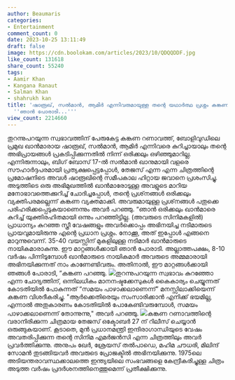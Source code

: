 ```yaml
---
author: Beaumaris
categories:
- Entertainment
comment_count: 0
date: 2023-10-25 13:11:49
draft: false
image: https://cdn.boolokam.com/articles/2023/10/QDQQDDF.jpg
like_count: 131618
share_count: 55240
tags:
- Aamir Khan
- Kangana Ranaut
- Salman Khan
- shahrukh kan
title: 'ഷാരൂഖ്, സൽമാൻ, ആമിർ എന്നിവരുമായുള്ള തന്റെ യഥാർത്ഥ പ്രശ്നം കങ്കണ റണാവത്ത് വെളിപ്പെടുത്തുന്നു:
  ''ഞാൻ പോരാടി...'''
view_count: 2214660
---
```


തുറന്നുപറയുന്ന സ്വഭാവത്തിന് പേരുകേട്ട കങ്കണ റണാവത്ത്, ബോളിവുഡിലെ പ്രമുഖ ഖാൻമാരായ ഷാരൂഖ്, സൽമാൻ, ആമിർ എന്നിവരെ കുറിച്ചായാലും തന്റെ അഭിപ്രായങ്ങൾ പ്രകടിപ്പിക്കുന്നതിൽ നിന്ന് ഒരിക്കലും ഒഴിഞ്ഞുമാറില്ല. എന്നിരുന്നാലും, ബിഗ് ബോസ് 17-ൽ സൽമാൻ ഖാനുമായി വളരെ സൗഹാർദ്ദപരമായി പ്രത്യക്ഷപ്പെട്ടപ്പോൾ, തേജസ് എന്ന എന്ന ചിത്രത്തിന്റെ പ്രമോഷനിടെ അവൾ ഷാരൂഖിന്റെ സമീപകാല ഹിറ്റായ ജവാനെ പ്രശംസിച്ചു. അടുത്തിടെ ഒരു അഭിമുഖത്തിൽ ഖാൻമാരോടുള്ള അവളുടെ മാറിയ മനോഭാവത്തെക്കുറിച്ച് ചോദിച്ചപ്പോൾ, തന്റെ പ്രശ്‌നങ്ങൾ ഒരിക്കലും വ്യക്തിപരമല്ലെന്ന് കങ്കണ വ്യക്തമാക്കി. അവരുമായുള്ള പ്രശ്‌നങ്ങൾ പതുക്കെ പരിഹരിക്കപ്പെടുകയാണെന്നും അവർ പറഞ്ഞു. “ഞാൻ ഒരിക്കലും ഖാൻമാരെ കുറിച്ച് യുക്തിരഹിതമായി ഒന്നും പറഞ്ഞിട്ടില്ല. (അവരുടെ സിനിമകളിൽ) പ്രാധാന്യം കുറഞ്ഞ സ്ത്രീ വേഷങ്ങളും അവർക്കൊപ്പം അഭിനയിച്ച നടിമാരുടെ പ്രായവുമായിരുന്നു എന്റെ പ്രധാന പ്രശ്നം. നോക്കൂ, അത് ഇപ്പോൾ എങ്ങനെ മാറുന്നുവെന്ന്. 35-40 വയസ്സിന് മുകളിലുള്ള നടിമാർ ഖാൻമാരുടെ നായികമാരാകുന്നു. ഈ മാറ്റങ്ങൾക്കായി ഞാൻ പോരാടി. അല്ലാത്തപക്ഷം, 8-10 വർഷം പിന്നിടുമ്പോൾ ഖാൻമാരുടെ നായികമാർ അവരുടെ അമ്മമാരായി അഭിനയിക്കുന്നത് നാം കാണേണ്ടിവരും. അതിനാൽ, ഈ മാറ്റങ്ങൾക്കായി ഞങ്ങൾ പോരാടി, ”കങ്കണ പറഞ്ഞു. ![](https://cdn.boolokam.com/articles/2023/10/QDQQDDF.jpg)തുറന്നുപറയുന്ന സ്വഭാവം കുറഞ്ഞോ എന്ന ചോദ്യത്തിന്, ഒന്നിലധികം മാനനഷ്ടക്കേസുകൾ കൈകാര്യം ചെയ്യുന്നത് കോടതിയിൽ പോകുന്നത് “സമയം പാഴാക്കലാണെന്ന്” മനസ്സിലാക്കിയെന്ന് കങ്കണ വിശദീകരിച്ചു. "ആർക്കെതിരെയും സംസാരിക്കാൻ എനിക്ക് ഭയമില്ല, എന്നാൽ അതുകാരണം കോടതിയിൽ പോകേണ്ടിവരുമ്പോൾ, സമയം പാഴാക്കലാണെന്ന് തോന്നുന്നു," അവർ പറഞ്ഞു. ![](https://cdn.boolokam.com/articles/2023/10/QDQQDFFF-1.jpg)കങ്കണ റണാവത്തിന്റെ വരാനിരിക്കുന്ന ചിത്രമായ തേജസ് ഒക്ടോബർ 27 ന് റിലീസ് ചെയ്യാൻ ഒരുങ്ങുകയാണ്. കൂടാതെ, മുൻ പ്രധാനമന്ത്രി ഇന്ദിരാഗാന്ധിയുടെ വേഷം അവതരിപ്പിക്കുന്ന തന്റെ സിനിമ എമർജൻസി എന്ന ചിത്രത്തിലും അവർ പ്രവർത്തിക്കുന്നു. അനുപം ഖേർ, ശ്രേയസ് തൽപാഡെ, മഹിമ ചൗധരി, മിലിന്ദ് സോമൻ തുടങ്ങിയവർ അവരുടെ പ്രോജക്ടിൽ അഭിനയിക്കുന്നു. 1975ലെ അടിയന്തരാവസ്ഥക്കാലത്തെ ഇന്ത്യയിലെ സംഭവങ്ങളെ കേന്ദ്രീകരിച്ചുള്ള ചിത്രം അടുത്ത വർഷം പ്രദർശനത്തിനെത്തുമെന്ന് പ്രതീക്ഷിക്കുന്നു.